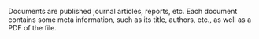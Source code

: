 Documents are published journal articles, reports, etc. Each document contains some meta information, such as its title, authors, etc., as well as a PDF of the file.
